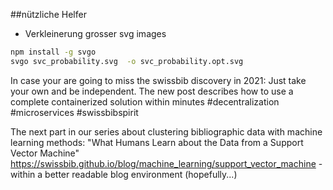 
##nützliche Helfer

- Verkleinerung grosser svg images  

``` bash
npm install -g svgo  
svgo svc_probability.svg  -o svc_probability.opt.svg
```


In case your are going to miss the swissbib discovery in 2021: Just take your own and be independent. The new post describes how to use a complete containerized solution within minutes #decentralization #microservices #swissbibspirit

The next part in our series about clustering bibliographic data with machine learning methods: "What Humans Learn about the Data from a Support Vector Machine" https://swissbib.github.io/blog/machine_learning/support_vector_machine - within a better readable blog environment (hopefully...)